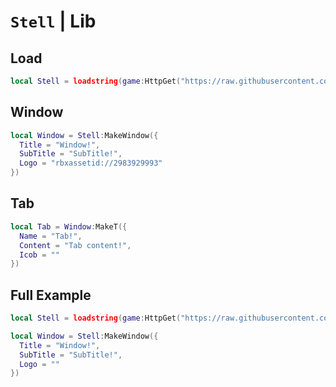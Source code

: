# `Stell` | Lib

## Load
``` lua
local Stell = loadstring(game:HttpGet("https://raw.githubusercontent.com/RainCreatorHub/Stell/refs/heads/main/init.lua"))()
```

## Window
``` lua
local Window = Stell:MakeWindow({
  Title = "Window!",
  SubTitle = "SubTitle!",
  Logo = "rbxassetid://2983929993"
})
```

## Tab
``` lua
local Tab = Window:MakeT({
  Name = "Tab!",
  Content = "Tab content!",
  Icob = ""
})
```

## Full Example
``` lua
local Stell = loadstring(game:HttpGet("https://raw.githubusercontent.com/RainCreatorHub/Stell/refs/heads/main/init.lua"))()

local Window = Stell:MakeWindow({
  Title = "Window!",
  SubTitle = "SubTitle!",
  Logo = ""
})
```
